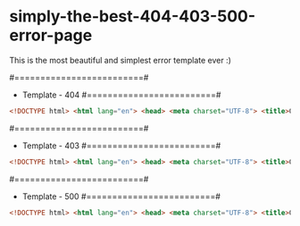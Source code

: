 # simply-the-best-404-403-500-error-page
This is the most beautiful and simplest error template ever :)

#=========================#
- Template - 404
#=========================#
```html
<!DOCTYPE html> <html lang="en"> <head> <meta charset="UTF-8"> <title>Ouch! - 404</title> <style type="text/css"> h1.error {left: 0; line-height: 200px; margin-top: -100px; position: absolute; text-align: center; top: 50%; width: 100%; font-size: 15em; color: #dadada; -webkit-text-fill-color: #dadada; -webkit-text-stroke-width: 1px; -webkit-text-stroke-color: black; } </style> </head> <body> <h1 class="error">404</h1> </body> </html>
```

#=========================#
- Template - 403
#=========================#
```html
<!DOCTYPE html> <html lang="en"> <head> <meta charset="UTF-8"> <title>Ouch! - 403</title> <style type="text/css"> h1.error {left: 0; line-height: 200px; margin-top: -100px; position: absolute; text-align: center; top: 50%; width: 100%; font-size: 15em; color: #dadada; -webkit-text-fill-color: #dadada; -webkit-text-stroke-width: 1px; -webkit-text-stroke-color: black; } </style> </head> <body> <h1 class="error">403</h1> </body> </html>
```

#=========================#
- Template - 500
#=========================#
```html
<!DOCTYPE html> <html lang="en"> <head> <meta charset="UTF-8"> <title>Ouch! - 500</title> <style type="text/css"> h1.error {left: 0; line-height: 200px; margin-top: -100px; position: absolute; text-align: center; top: 50%; width: 100%; font-size: 15em; color: #dadada; -webkit-text-fill-color: #dadada; -webkit-text-stroke-width: 1px; -webkit-text-stroke-color: black; } </style> </head> <body> <h1 class="error">500</h1> </body> </html>
```


